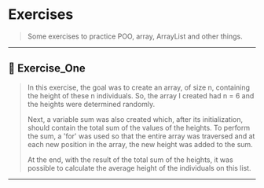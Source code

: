 # **Exercises**

> Some exercises to practice POO, array, ArrayList and other things.
---

## :straight_ruler: **Exercise_One**

> In this exercise, the goal was to create an array, of size n, containing the height of these n individuals. So, the array I created had n = 6 and the heights were determined randomly.
>
> Next, a variable sum was also created which, after its initialization, should contain the total sum of the values of the heights. To perform the sum, a 'for' was used so that the entire array was traversed and at each new position in the array, the new height was added to the sum.
>
> At the end, with the result of the total sum of the heights, it was possible to calculate the average height of the individuals on this list.
---
